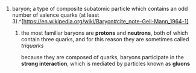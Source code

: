 1. baryon; a type of composite subatomic particle which contains an odd number of valence quarks (at least 3).^[https://en.wikipedia.org/wiki/Baryon#cite_note-Gell-Mann_1964-1]
	1. the most familiar baryons are **protons** and **neutrons**, both of which contain three quarks, and for this reason they are sometimes called *triquarks*

		because they are composed of quarks, baryons participate in the **strong interaction**, which is mediated by particles known as **gluons**